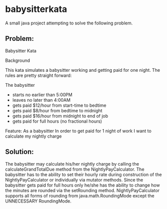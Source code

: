 # babysitterkata
A small java project attempting to solve the following problem.

Problem:
----------

Babysitter Kata

Background

This kata simulates a babysitter working and getting paid for one night.  The rules are pretty straight forward:

The babysitter 
- starts no earlier than 5:00PM
- leaves no later than 4:00AM
- gets paid $12/hour from start-time to bedtime
- gets paid $8/hour from bedtime to midnight
- gets paid $16/hour from midnight to end of job
- gets paid for full hours (no fractional hours)


Feature:
As a babysitter
In order to get paid for 1 night of work
I want to calculate my nightly charge


Solution:
---------
The babysitter may calculate his/her nightly charge by calling the calculateGrandTotalDue method from the 
NightlyPayCalculator. The babysitter has to the ability to set their hourly rate during construction of the
NightlyPayCalculator or individually via mutator methods. Since the babysitter gets paid for full hours only
he/she has the ability to change how the minutes are rounded via the setRounding method. NightlyPayCalculator
supports all forms of rounding from java.math.RoundingMode except the UNNECESSARY RoundingMode.